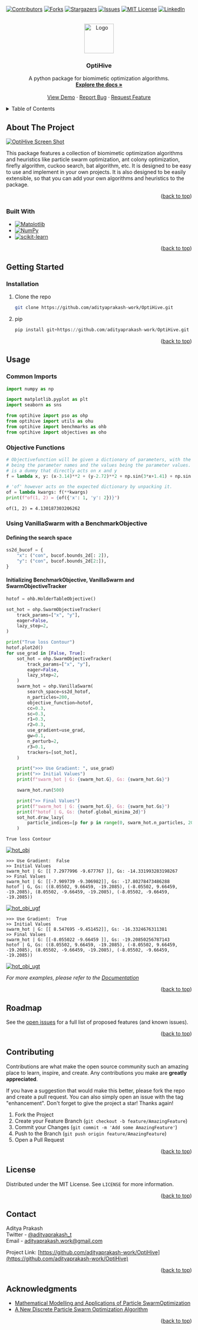 <!-- Improved compatibility of back to top link: See: https://github.com/othneildrew/Best-README-Template/pull/73 -->
<a name="readme-top"></a>

<!-- PROJECT SHIELDS -->
<!--
*** I'm using markdown "reference style" links for readability.
*** Reference links are enclosed in brackets [ ] instead of parentheses ( ).
*** See the bottom of this document for the declaration of the reference variables
*** for contributors-url, forks-url, etc. This is an optional, concise syntax you may use.
*** https://www.markdownguide.org/basic-syntax/#reference-style-links
-->
[![Contributors][contributors-shield]][contributors-url]
[![Forks][forks-shield]][forks-url]
[![Stargazers][stars-shield]][stars-url]
[![Issues][issues-shield]][issues-url]
[![MIT License][license-shield]][license-url]
[![LinkedIn][linkedin-shield]][linkedin-url]



<!-- PROJECT LOGO -->
<br />
<div align="center">
  <a href="https://github.com/adityaprakash-work/OptiHive">
    <img src="images/optihive_main_logo.png" alt="Logo" width="80" height="80">
  </a>

<h3 align="center">OptiHive</h3>

  <p align="center">
    A python package for biomimetic optimization algorithms.
    <br />
    <a href="https://github.com/adityaprakash-work/OptiHive"><strong>Explore the docs »</strong></a>
    <br />
    <br />
    <a href="https://github.com/adityaprakash-work/OptiHive">View Demo</a>
    ·
    <a href="https://github.com/adityaprakash-work/OptiHive/issues">Report Bug</a>
    ·
    <a href="https://github.com/adityaprakash-work/OptiHive/issues">Request Feature</a>
  </p>
</div>



<!-- TABLE OF CONTENTS -->
<details>
  <summary>Table of Contents</summary>
  <ol>
    <li>
      <a href="#about-the-project">About The Project</a>
      <ul>
        <li><a href="#built-with">Built With</a></li>
      </ul>
    </li>
    <li>
      <a href="#getting-started">Getting Started</a>
      <ul>
        <li><a href="#prerequisites">Prerequisites</a></li>
        <li><a href="#installation">Installation</a></li>
      </ul>
    </li>
    <li><a href="#usage">Usage</a></li>
    <li><a href="#roadmap">Roadmap</a></li>
    <li><a href="#contributing">Contributing</a></li>
    <li><a href="#license">License</a></li>
    <li><a href="#contact">Contact</a></li>
    <li><a href="#acknowledgments">Acknowledgments</a></li>
  </ol>
</details>



<!-- ABOUT THE PROJECT -->
## About The Project

[![OptiHive Screen Shot][product-screenshot]](product_screenshot)

This package features a collection of biomimetic optimization algorithms and heuristics like particle swarm optimization, ant colony optimization, firefly algorithm, cuckoo search, bat algorithm, etc. It is designed to be easy to use and implement in your own projects. It is also designed to be easily extensible, so that you can add your own algorithms and heuristics to the package.

<p align="right">(<a href="#readme-top">back to top</a>)</p>



### Built With

* [![Matplotlib][matplotlib-shield]][matplotlib-url]
* [![NumPy][numpy-shield]][numpy-url]
* [![scikit-learn][scikit-learn-shield]][scikit-learn-url]



<p align="right">(<a href="#readme-top">back to top</a>)</p>



<!-- GETTING STARTED -->
## Getting Started
### Installation

1. Clone the repo
   ```sh
   git clone https://github.com/adityaprakash-work/OptiHive.git
   ```
2. pip 
   ```python
   pip install git+https://github.com/adityaprakash-work/OptiHive.git
   ```

<p align="right">(<a href="#readme-top">back to top</a>)</p>



<!-- USAGE EXAMPLES -->
## Usage

### Common Imports
```python
import numpy as np

import matplotlib.pyplot as plt
import seaborn as sns

from optihive import pso as ohp
from optihive import utils as ohu
from optihive import benchmarks as ohb
from optihive import objectives as oho
```
### Objective Functions
```python
# Objectivefunction will be given a dictionary of parameters, with the keys
# being the parameter names and the values being the parameter values. 'f' here
# is a dummy that directly acts on x and y
f = lambda x, y: (x-3.14)**2 + (y-2.72)**2 + np.sin(3*x+1.41) + np.sin(4*y-1.73)

# 'of' however acts on the expected dictionary by unpacking it.
of = lambda kwargs: f(**kwargs)
print(f"of(1, 2) = {of({'x': 1, 'y': 2})}")
```
```
of(1, 2) = 4.130187303206262
```
### Using VanillaSwarm with a BenchmarkObjective
#### Defining the search space
```python
ss2d_bucof = {
    "x": ("con", bucof.bounds_2d[: 2]),
    "y": ("con", bucof.bounds_2d[2:]),	
}
```
#### Initializing BenchmarkObjective, VanillaSwarm and SwarmObjectiveTracker
```python
hotof = ohb.HolderTableObjective()

sot_hot = ohp.SwarmObjectiveTracker(
    track_params=["x", "y"],
    eager=False,
    lazy_step=2,
)

print("True loss Contour")
hotof.plot2d()
for use_grad in [False, True]:
    sot_hot = ohp.SwarmObjectiveTracker(
        track_params=["x", "y"],
        eager=False,
        lazy_step=2,
    )
    swarm_hot = ohp.VanillaSwarm(
        search_space=ss2d_hotof,
        n_particles=200,
        objective_function=hotof,
        cc=0.3,
        sc=0.3,
        r1=0.3,
        r2=0.3,
        use_gradient=use_grad,
        gw=0.1,
        n_perturb=2,
        r3=0.1,
        trackers=[sot_hot],
    )

    print(">>> Use Gradient: ", use_grad)
    print(">> Initial Values")
    print(f"swarm_hot | G: {swarm_hot.G}, Gs: {swarm_hot.Gs}")

    swarm_hot.run(500)

    print(">> Final Values")
    print(f"swarm_hot | G: {swarm_hot.G}, Gs: {swarm_hot.Gs}")
    print(f"hotof | G, Gs: {hotof.global_minima_2d}")
    sot_hot.draw_lazy(
        particle_indices=[p for p in range(0, swarm_hot.n_particles, 20)],
    )
```
```
True loss Contour
```
[![hot_obj][hot_obj]](hot_obj_png)
```
>>> Use Gradient:  False
>> Initial Values
swarm_hot | G: [[ 7.2977996 -9.677767 ]], Gs: -14.331993283198267
>> Final Values
swarm_hot | G: [[-7.909739 -9.306982]], Gs: -17.80278473486288
hotof | G, Gs: ((8.05502, 9.66459, -19.2085), (-8.05502, 9.66459, -19.2085), (8.05502, -9.66459, -19.2085), (-8.05502, -9.66459, -19.2085))
```
[![hot_obj_ugf][hot_obj_ugf_png]](hot_obj_ugf_png)
```
>>> Use Gradient:  True
>> Initial Values
swarm_hot | G: [[ 8.547695 -9.451452]], Gs: -16.3324676311381
>> Final Values
swarm_hot | G: [[-8.055022 -9.66459 ]], Gs: -19.20850256787143
hotof | G, Gs: ((8.05502, 9.66459, -19.2085), (-8.05502, 9.66459, -19.2085), (8.05502, -9.66459, -19.2085), (-8.05502, -9.66459, -19.2085))
```
[![hot_obj_ugt][hot_obj_ugt_png]](hot_obj_ugt_png)

_For more examples, please refer to the [Documentation](https://github.com/adityaprakash-work/OptiHive)_

<p align="right">(<a href="#readme-top">back to top</a>)</p>



<!-- ROADMAP -->
## Roadmap
See the [open issues](https://github.com/adityaprakash-work/OptiHive/issues) for a full list of proposed features (and known issues).

<p align="right">(<a href="#readme-top">back to top</a>)</p>



<!-- CONTRIBUTING -->
## Contributing

Contributions are what make the open source community such an amazing place to learn, inspire, and create. Any contributions you make are **greatly appreciated**.

If you have a suggestion that would make this better, please fork the repo and create a pull request. You can also simply open an issue with the tag "enhancement".
Don't forget to give the project a star! Thanks again!

1. Fork the Project
2. Create your Feature Branch (`git checkout -b feature/AmazingFeature`)
3. Commit your Changes (`git commit -m 'Add some AmazingFeature'`)
4. Push to the Branch (`git push origin feature/AmazingFeature`)
5. Open a Pull Request

<p align="right">(<a href="#readme-top">back to top</a>)</p>



<!-- LICENSE -->
## License

Distributed under the MIT License. See `LICENSE` for more information.

<p align="right">(<a href="#readme-top">back to top</a>)</p>



<!-- CONTACT -->
## Contact

Aditya Prakash  
Twitter - [@adityaprakash_t](https://twitter.com/adityaprakash_t)  
Email - [adityaprakash.work@gmail.com](mailto:adityaprakash.work@gmail.com)


Project Link: [https://github.com/adityaprakash-work/OptiHive](https://github.com/adityaprakash-work/OptiHive)

<p align="right">(<a href="#readme-top">back to top</a>)</p>



<!-- ACKNOWLEDGMENTS -->
## Acknowledgments

* [Mathematical Modelling and Applications of Particle SwarmOptimization](ack1)
* [A New Discrete Particle Swarm Optimization Algorithm](ack2)

<p align="right">(<a href="#readme-top">back to top</a>)</p>



<!-- MARKDOWN LINKS & IMAGES -->
<!-- https://www.markdownguide.org/basic-syntax/#reference-style-links -->
[contributors-shield]: https://img.shields.io/github/contributors/adityaprakash-work/OptiHive.svg?style=for-the-badge
[contributors-url]: https://github.com/adityaprakash-work/OptiHive/graphs/contributors
[forks-shield]: https://img.shields.io/github/forks/adityaprakash-work/OptiHive.svg?style=for-the-badge
[forks-url]: https://github.com/adityaprakash-work/OptiHive/network/members
[stars-shield]: https://img.shields.io/github/stars/adityaprakash-work/OptiHive.svg?style=for-the-badge
[stars-url]: https://github.com/adityaprakash-work/OptiHive/stargazers
[issues-shield]: https://img.shields.io/github/issues/adityaprakash-work/OptiHive.svg?style=for-the-badge
[issues-url]: https://github.com/adityaprakash-work/OptiHive/issues
[license-shield]: https://img.shields.io/github/license/adityaprakash-work/OptiHive.svg?style=for-the-badge
[license-url]: https://github.com/adityaprakash-work/OptiHive/blob/main/LICENSE
[linkedin-shield]: https://img.shields.io/badge/-LinkedIn-black.svg?style=for-the-badge&logo=linkedin&colorB=555
[linkedin-url]: https://linkedin.com/in/aditya-prakash-work
[product-screenshot]: images/window_screenshot.png
[hot_obj]: images/hot_obj.png
[hot_obj_ugf_png]: images/hot_obj_ugf.png
[hot_obj_ugt_png]: images/hot_obj_ugt.png
[Matplotlib-shield]: https://img.shields.io/badge/Matplotlib-%23ffffff.svg?style=for-the-badge&logo=Matplotlib&logoColor=black
[Matplotlib-url]: https://matplotlib.org/
[NumPy-shield]: https://img.shields.io/badge/numpy-%23013243.svg?style=for-the-badge&logo=numpy&logoColor=white
[NumPy-url]: https://numpy.org/
[scikit-learn-shield]: https://img.shields.io/badge/scikit--learn-%23F7931E.svg?style=for-the-badge&logo=scikit-learn&logoColor=white
[scikit-learn-url]: https://scikit-learn.org/stable/

[ack1]: https://www.diva-portal.org/smash/get/diva2:829959/FULLTEXT01.pdf
[ack2]: https://www.cs.montana.edu/sheppard/pubs/gecco-2016a.pdf#:~:text=In%20this%20paper%2C%20we%20present%20a%20ver-sion%20of,values%2C%20and%20thePSO%20update%20modi%0Ces%20the%20probability%20distributions.